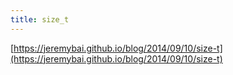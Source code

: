 ```yaml
---
title: size_t
---
```

[https://jeremybai.github.io/blog/2014/09/10/size-t](https://jeremybai.github.io/blog/2014/09/10/size-t)
